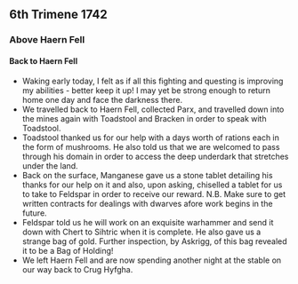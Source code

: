 ## 6th Trimene 1742
### Above Haern Fell
#### Back to Haern Fell
* Waking early today, I felt as if all this fighting and questing is improving my abilities - better keep it up! I may yet be strong enough to return home one day and face the darkness there.
* We travelled back to Haern Fell, collected Parx, and travelled down into the mines again with Toadstool and Bracken in order to speak with Toadstool.
* Toadstool thanked us for our help with a days worth of rations each in the form of mushrooms. He also told us that we are welcomed to pass through his domain in order to access the deep underdark that stretches under the land.
* Back on the surface, Manganese gave us a stone tablet detailing his thanks for our help on it and also, upon asking, chiselled a tablet for us to take to Feldspar in order to receive our reward. N.B. Make sure to get written contracts for dealings with dwarves afore work begins in the future.
* Feldspar told us he will work on an exquisite warhammer and send it down with Chert to Sihtric when it is complete. He also gave us a strange bag of gold. Further inspection, by Askrigg, of this bag revealed it to be a Bag of Holding!
* We left Haern Fell and are now spending another night at the stable on our way back to Crug Hyfgha.

